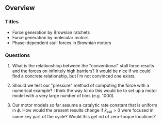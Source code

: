 ## Overview

### Titles
- Force generation by Brownian ratchets
- Force generation by molecular motors
- Phase-dependent stall forces in Brownian motors 

### Questions

1. What is the relationshiop between the "conventional" stall force results and the forces on infinitely high barriers? It would be nice if we could find a concrete relationship, but I'm not convinced one exists.

2. Should we test our "pressure" method of computing the force with a numerical example? I think the way to do this would be to set up a motor model with a very large number of bins (e.g. 1000). 

3. Our motor models so far assume a catalytic rate constant that is uniform in $\phi$. How would the present results change if $k_\text{cat} > 0$ were focused in some key part of the cycle? Would this get rid of zero-torque locations?


